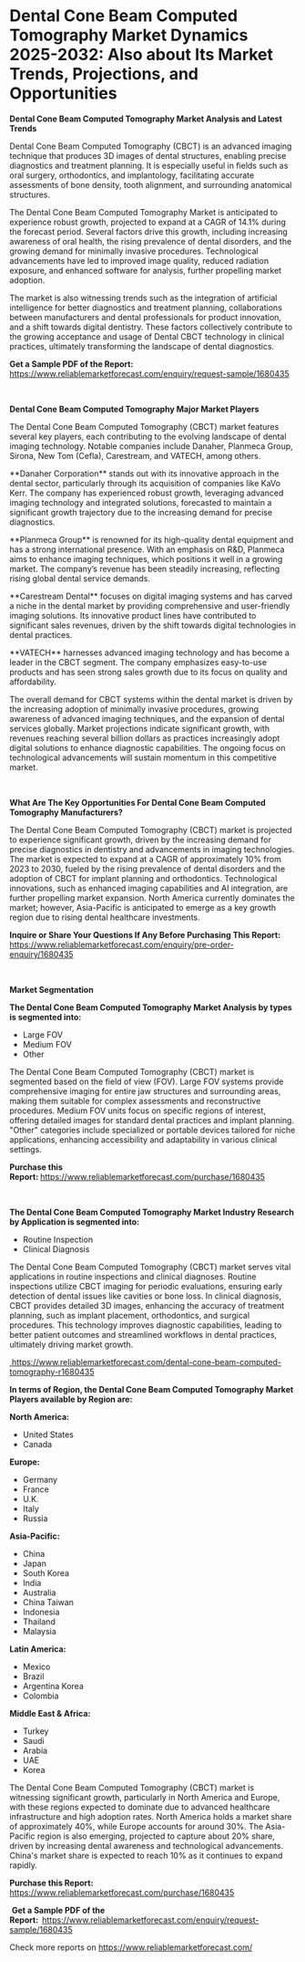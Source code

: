 <p><h1>Dental Cone Beam Computed Tomography Market Dynamics 2025-2032: Also about Its Market Trends, Projections, and Opportunities</h1></p><p><strong>Dental Cone Beam Computed Tomography Market Analysis and Latest Trends</strong></p>
<p><p>Dental Cone Beam Computed Tomography (CBCT) is an advanced imaging technique that produces 3D images of dental structures, enabling precise diagnostics and treatment planning. It is especially useful in fields such as oral surgery, orthodontics, and implantology, facilitating accurate assessments of bone density, tooth alignment, and surrounding anatomical structures.</p><p>The Dental Cone Beam Computed Tomography Market is anticipated to experience robust growth, projected to expand at a CAGR of 14.1% during the forecast period. Several factors drive this growth, including increasing awareness of oral health, the rising prevalence of dental disorders, and the growing demand for minimally invasive procedures. Technological advancements have led to improved image quality, reduced radiation exposure, and enhanced software for analysis, further propelling market adoption.</p><p>The market is also witnessing trends such as the integration of artificial intelligence for better diagnostics and treatment planning, collaborations between manufacturers and dental professionals for product innovation, and a shift towards digital dentistry. These factors collectively contribute to the growing acceptance and usage of Dental CBCT technology in clinical practices, ultimately transforming the landscape of dental diagnostics.</p></p>
<p><strong>Get a Sample PDF of the Report:&nbsp;</strong> <a href="https://www.reliablemarketforecast.com/enquiry/request-sample/1680435?utm_campaign=2820&utm_medium=2&utm_source=Github&utm_content=ia&utm_term=09032025&utm_id=dental-cone-beam-computed-tomography">https://www.reliablemarketforecast.com/enquiry/request-sample/1680435</a></p>
<p>&nbsp;</p>
<p><strong>Dental Cone Beam Computed Tomography Major Market Players</strong></p>
<p><p>The Dental Cone Beam Computed Tomography (CBCT) market features several key players, each contributing to the evolving landscape of dental imaging technology. Notable companies include Danaher, Planmeca Group, Sirona, New Tom (Cefla), Carestream, and VATECH, among others.</p><p>**Danaher Corporation** stands out with its innovative approach in the dental sector, particularly through its acquisition of companies like KaVo Kerr. The company has experienced robust growth, leveraging advanced imaging technology and integrated solutions, forecasted to maintain a significant growth trajectory due to the increasing demand for precise diagnostics.</p><p>**Planmeca Group** is renowned for its high-quality dental equipment and has a strong international presence. With an emphasis on R&D, Planmeca aims to enhance imaging techniques, which positions it well in a growing market. The company’s revenue has been steadily increasing, reflecting rising global dental service demands.</p><p>**Carestream Dental** focuses on digital imaging systems and has carved a niche in the dental market by providing comprehensive and user-friendly imaging solutions. Its innovative product lines have contributed to significant sales revenues, driven by the shift towards digital technologies in dental practices.</p><p>**VATECH** harnesses advanced imaging technology and has become a leader in the CBCT segment. The company emphasizes easy-to-use products and has seen strong sales growth due to its focus on quality and affordability.</p><p>The overall demand for CBCT systems within the dental market is driven by the increasing adoption of minimally invasive procedures, growing awareness of advanced imaging techniques, and the expansion of dental services globally. Market projections indicate significant growth, with revenues reaching several billion dollars as practices increasingly adopt digital solutions to enhance diagnostic capabilities. The ongoing focus on technological advancements will sustain momentum in this competitive market.</p></p>
<p>&nbsp;</p>
<p><strong>What Are The Key Opportunities For Dental Cone Beam Computed Tomography Manufacturers?</strong></p>
<p><p>The Dental Cone Beam Computed Tomography (CBCT) market is projected to experience significant growth, driven by the increasing demand for precise diagnostics in dentistry and advancements in imaging technologies. The market is expected to expand at a CAGR of approximately 10% from 2023 to 2030, fueled by the rising prevalence of dental disorders and the adoption of CBCT for implant planning and orthodontics. Technological innovations, such as enhanced imaging capabilities and AI integration, are further propelling market expansion. North America currently dominates the market; however, Asia-Pacific is anticipated to emerge as a key growth region due to rising dental healthcare investments.</p></p>
<p><strong>Inquire or Share Your Questions If Any Before Purchasing This Report:</strong> <a href="https://www.reliablemarketforecast.com/enquiry/pre-order-enquiry/1680435?utm_campaign=2820&utm_medium=2&utm_source=Github&utm_content=ia&utm_term=09032025&utm_id=dental-cone-beam-computed-tomography">https://www.reliablemarketforecast.com/enquiry/pre-order-enquiry/1680435</a></p>
<p>&nbsp;</p>
<p><strong>Market Segmentation</strong></p>
<p><strong>The Dental Cone Beam Computed Tomography Market Analysis by types is segmented into:</strong></p>
<p><ul><li>Large FOV</li><li>Medium FOV</li><li>Other</li></ul></p>
<p><p>The Dental Cone Beam Computed Tomography (CBCT) market is segmented based on the field of view (FOV). Large FOV systems provide comprehensive imaging for entire jaw structures and surrounding areas, making them suitable for complex assessments and reconstructive procedures. Medium FOV units focus on specific regions of interest, offering detailed images for standard dental practices and implant planning. "Other" categories include specialized or portable devices tailored for niche applications, enhancing accessibility and adaptability in various clinical settings.</p></p>
<p><strong>Purchase this Report:&nbsp;</strong><a href="https://www.reliablemarketforecast.com/purchase/1680435?utm_campaign=2820&utm_medium=2&utm_source=Github&utm_content=ia&utm_term=09032025&utm_id=dental-cone-beam-computed-tomography">https://www.reliablemarketforecast.com/purchase/1680435</a></p>
<p>&nbsp;</p>
<p><strong>The Dental Cone Beam Computed Tomography Market Industry Research by Application is segmented into:</strong></p>
<p><ul><li>Routine Inspection</li><li>Clinical Diagnosis</li></ul></p>
<p><p>The Dental Cone Beam Computed Tomography (CBCT) market serves vital applications in routine inspections and clinical diagnoses. Routine inspections utilize CBCT imaging for periodic evaluations, ensuring early detection of dental issues like cavities or bone loss. In clinical diagnosis, CBCT provides detailed 3D images, enhancing the accuracy of treatment planning, such as implant placement, orthodontics, and surgical procedures. This technology improves diagnostic capabilities, leading to better patient outcomes and streamlined workflows in dental practices, ultimately driving market growth.</p></p>
<p><a href="https://www.reliablemarketforecast.com/dental-cone-beam-computed-tomography-r1680435?utm_campaign=2820&utm_medium=2&utm_source=Github&utm_content=ia&utm_term=09032025&utm_id=dental-cone-beam-computed-tomography">&nbsp;https://www.reliablemarketforecast.com/dental-cone-beam-computed-tomography-r1680435</a></p>
<p><strong>In terms of Region, the Dental Cone Beam Computed Tomography Market Players available by Region are:</strong></p>
<p>
    <p> <strong> North America: </strong>
        <ul>
            <li>United States</li>
            <li>Canada</li>
        </ul>
        </p> 
    <p> <strong> Europe: </strong>
        <ul>
            <li>Germany</li>
            <li>France</li>
            <li>U.K.</li>
            <li>Italy</li>
            <li>Russia</li>
        </ul>
        </p> 
    <p> <strong> Asia-Pacific: </strong>
        <ul>
            <li>China</li>
            <li>Japan</li>
            <li>South Korea</li>
            <li>India</li>
            <li>Australia</li>
            <li>China Taiwan</li>
            <li>Indonesia</li>
            <li>Thailand</li>
            <li>Malaysia</li>
        </ul>
        </p> 
    <p> <strong> Latin America: </strong>
        <ul>
            <li>Mexico</li>
            <li>Brazil</li>
            <li>Argentina Korea</li>
            <li>Colombia</li>
        </ul>
        </p> 
    <p> <strong> Middle East & Africa: </strong>
        <ul>
            <li>Turkey</li>
            <li>Saudi</li>
            <li>Arabia</li>
            <li>UAE</li>
            <li>Korea</li>
        </ul>
    </p>
    </p>
<p><p>The Dental Cone Beam Computed Tomography (CBCT) market is witnessing significant growth, particularly in North America and Europe, with these regions expected to dominate due to advanced healthcare infrastructure and high adoption rates. North America holds a market share of approximately 40%, while Europe accounts for around 30%. The Asia-Pacific region is also emerging, projected to capture about 20% share, driven by increasing dental awareness and technological advancements. China's market share is expected to reach 10% as it continues to expand rapidly.</p></p>
<p><strong>Purchase this Report: </strong><a href="https://www.reliablemarketforecast.com/purchase/1680435?utm_campaign=2820&utm_medium=2&utm_source=Github&utm_content=ia&utm_term=09032025&utm_id=dental-cone-beam-computed-tomography">https://www.reliablemarketforecast.com/purchase/1680435</a></p>
<p>&nbsp;<strong>Get a Sample PDF of the Report:&nbsp;&nbsp;</strong><a href="https://www.reliablemarketforecast.com/enquiry/request-sample/1680435?utm_campaign=2820&utm_medium=2&utm_source=Github&utm_content=ia&utm_term=09032025&utm_id=dental-cone-beam-computed-tomography">https://www.reliablemarketforecast.com/enquiry/request-sample/1680435</a></p>
<p><strong></strong></p>
<p>Check more reports on <a href="https://www.reliablemarketforecast.com/?utm_campaign=2820&utm_medium=2&utm_source=Github&utm_content=ia&utm_term=09032025&utm_id=dental-cone-beam-computed-tomography">https://www.reliablemarketforecast.com/</a></p>